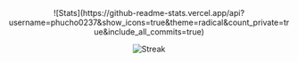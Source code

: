 <div align="center">
![Stats](https://github-readme-stats.vercel.app/api?username=phucho0237&show_icons=true&theme=radical&count_private=true&include_all_commits=true)

![Streak](https://github-readme-streak-stats.herokuapp.com/?user=phucho0237&theme=radical&include_all_commits=true&count_private=true)
<div>
